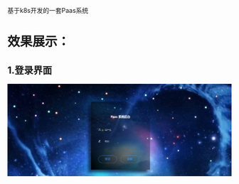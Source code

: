 基于k8s开发的一套Paas系统



# 效果展示：

## 1.登录界面 



![image-20211224224437947](./pic/image-20211224224437947.png)
